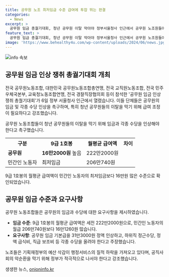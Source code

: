 ```yaml
---
title: 공무원 노조 최저임금 수준 급여에 투잡 뛰는 판결
categories:
  - News
excerpt: >
  공무원 임금 총궐기대회, 청년 공무원 이탈 막아야 정부서울청사 인근에서 공무원 노조원들이 임금과 수당 인상을 요구하며 투쟁하고 있다. 낮은 임금으로 생존권 위협 받고, 청년 공무원의 공직 이탈 우려를 제기하며, 기적금 삭감 등 정부의 정책에 비판을 제기한 것으로 전해졌다. 9급 공무원의 월평균 급여액은 민간 최저임금보다 높아 노조들은 임금 기본급과 각종 수당 인상을 촉구하고 있다. 공직사회 악순환 막기 위해 정부 적극 대응해야하며 정책 수정을 촉구하고 있다.
feature_text: >
  공무원 임금 총궐기대회, 청년 공무원 이탈 막아야 정부서울청사 인근에서 공무원 노조원들이 임금과 수당 인상을 요구하며 투쟁하고 있다. 낮은 임금으로 생존권 위협 받고, 청년 공무원의 공직 이탈 우려를 제기하며, 기적금 삭감 등 정부의 정책에 비판을 제기한 것으로 전해졌다. 9급 공무원의 월평균 급여액은 민간 최저임금보다 높아 노조들은 임금 기본급과 각종 수당 인상을 촉구하고 있다. 공직사회 악순환 막기 위해 정부 적극 대응해야하며 정책 수정을 촉구하고 있다.
image: 'https://www.behealthy4u.com/wp-content/uploads/2024/06/news.jpg'
---
```


<p><img src="https://www.behealthy4u.com/wp-content/uploads/2024/06/news.jpg" alt="info 속보" /></p>

<h2 data-ke-size="size26">공무원 임금 인상 쟁취 총궐기대회 개최</h2>

<p>전국 공무원노동조합, 대한민국 공무원노동조합총연맹, 전국 교직원노동조합, 전국 민주우체국본부, 교육청노동조합연맹, 전국 경찰직장협의회 등이 참석한 '공무원 임금 인상 쟁취 총궐기대회'가 6일 정부 서울청사 인근에서 열렸습니다. 이들 단체들은 공무원의 임금 및 각종 수당 인상을 촉구하며, 특히 청년 공무원들의 이탈을 막기 위해 급여 조정이 필요하다고 강조했습니다.</p>

<p data-ke-size="size16">공무원 노동조합들이 청년 공무원들의 이탈을 막기 위해 임금과 각종 수당을 인상해야 한다고 촉구했습니다.</p>

<table>
    <tr>
        <th>구분</th>
        <th>9급 1호봉</th>
        <th>월평균 급여액</th>
        <th>차이</th>
    </tr>
    <tr>
        <td><b>공무원</b></td>
        <td><b>16만2000원</b> 높음</td>
        <td>222만2000원</td>
        <td></td>
    </tr>
    <tr>
        <td>민간인 노동자</td>
        <td>최저임금</td>
        <td>206만740원</td>
        <td></td>
    </tr>
</table>

<p data-ke-size="size16">9급 1호봉의 월평균 급여액이 민간인 노동자의 최저임금보다 16만원 많은 수준으로 확인되었습니다.</p>

<h2 data-ke-size="size26">공무원 임금 수준과 요구사항</h2>

<p>공무원 노동조합들은 공무원의 임금과 수당에 대한 요구사항을 제시하였습니다. </p>

<ul>
    <li><b>임금 수준</b>: 9급 1호봉의 월평균 급여액은 세전 222만2000원으로, 민간인 노동자의 월급 206만740원보다 16만1260원 많습니다.</li>
    <li><b>요구사항</b>: 공무원 임금 기본급을 31만3000원 정액 인상하고, 하위직 정근수당, 정액 급식비, 직급 보조비 등 각종 수당을 올려야 한다고 주장했습니다.</li>
</ul>

<p data-ke-size="size16">노조들은 기획재정부의 예산 삭감이 행정서비스의 질적 하락을 가져오고 있다며, 공직사회의 악순환을 막기 위해 정부가 적극적으로 나서야 한다고 강조했습니다.</p>
생생한 뉴스, <a href="https://onioninfo.kr" rel="dofollow">onioninfo.kr</a>


